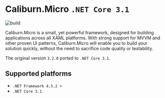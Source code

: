 # Caliburn.Micro `.NET Core 3.1`
![build](https://github.com/paulem/caliburn-micro/workflows/build/badge.svg)

Caliburn.Micro is a small, yet powerful framework, designed for building applications across all XAML platforms. With strong support for MVVM and other proven UI patterns, Caliburn.Micro will enable you to build your solution quickly, without the need to sacrifice code quality or testability.

The original version `3.2.0` ported to `.NET Core 3.1`.

## Supported platforms
* `.NET Framework 4.5.2 +`
* `.NET Core 3.1`
